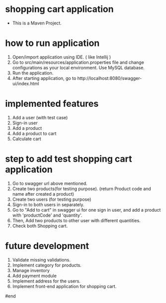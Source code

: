# shopping cart application

* This is a Maven Project.

# how to run application

1. Open/import application using IDE. ( like Intellij )
2. Go to src/main/resources/application.properties file and change configurations as your local environment. Use MySQL database.
3. Run the application.
4. After starting application, go to http://localhost:8080/swagger-ui/index.html

# implemented features

1. Add a user (with test case)
2. Sign-in user
3. Add a product
4. Add a product to cart
5. Calculate cart

# step to add test shopping cart application

1. Go to swagger url above mentioned. 
2. Create two products(for testing purpose). (return Product code and name after created a product)
3. Create two users (for testing purpose)
4. Sign-in to both users in separately.
5. Go to "Add to cart" in swagger ui for one sign in user, and add a product with 'productCode' and 'quantity'. 
6. Then, Add two products to other user with different quantities.
7. Check both Shopping cart. 

# future development

1. Validate missing validations.
2. Implement category for products.
3. Manage inventory
4. Add payment module
4. Implement address for the users.
5. Implement front-end application for shopping cart.

#end

 

